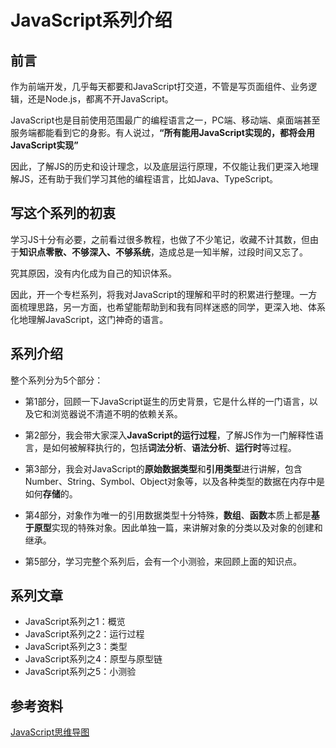 # JavaScript系列介绍

## 前言
作为前端开发，几乎每天都要和JavaScript打交道，不管是写页面组件、业务逻辑，还是Node.js，都离不开JavaScript。

JavaScript也是目前使用范围最广的编程语言之一，PC端、移动端、桌面端甚至服务端都能看到它的身影。有人说过，**“所有能用JavaScript实现的，都将会用JavaScript实现”**

因此，了解JS的历史和设计理念，以及底层运行原理，不仅能让我们更深入地理解JS，还有助于我们学习其他的编程语言，比如Java、TypeScript。

## 写这个系列的初衷

学习JS十分有必要，之前看过很多教程，也做了不少笔记，收藏不计其数，但由于**知识点零散、不够深入、不够系统**，造成总是一知半解，过段时间又忘了。

究其原因，没有内化成为自己的知识体系。

因此，开一个专栏系列，将我对JavaScript的理解和平时的积累进行整理。一方面梳理思路，另一方面，也希望能帮助到和我有同样迷惑的同学，更深入地、体系化地理解JavaScript，这门神奇的语言。

## 系列介绍

整个系列分为5个部分：

- 第1部分，回顾一下JavaScript诞生的历史背景，它是什么样的一门语言，以及它和浏览器说不清道不明的依赖关系。

- 第2部分，我会带大家深入**JavaScript的运行过程**，了解JS作为一门解释性语言，是如何被解释执行的，包括**词法分析**、**语法分析**、**运行时**等过程。

- 第3部分，我会对JavaScript的**原始数据类型**和**引用类型**进行讲解，包含Number、String、Symbol、Object对象等，以及各种类型的数据在内存中是如何**存储**的。
 
- 第4部分，对象作为唯一的引用数据类型十分特殊，**数组**、**函数**本质上都是**基于原型**实现的特殊对象。因此单独一篇，来讲解对象的分类以及对象的创建和继承。

- 第5部分，学习完整个系列后，会有一个小测验，来回顾上面的知识点。

## 系列文章
- JavaScript系列之1：概览
- JavaScript系列之2：运行过程
- JavaScript系列之3：类型
- JavaScript系列之4：原型与原型链
- JavaScript系列之5：小测验

## 参考资料
[JavaScript思维导图](https://www.processon.com/mindmap/61372ae607912906b8b7ec2c)